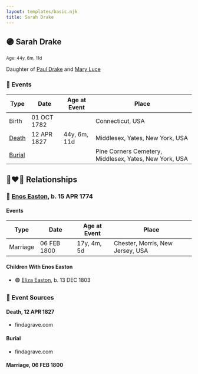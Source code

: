 ```yaml
---
layout: templates/basic.njk
title: Sarah Drake
---
```

## 🟣 Sarah Drake
<small>Age: 44y, 6m, 11d</small>

Daughter of [Paul Drake](/people/3/33760536) and [Mary Luce](/people/1/14325605)

### 📆 Events

Type | Date | Age at Event | Place
------ | ------ | ------ | ------
Birth | 01 OCT 1782 |  | Connecticut, USA
[Death](#event-event-4) | 12 APR 1827 | 44y, 6m, 11d | Middlesex, Yates, New York, USA
[Burial](#event-event-5) |  |  | Pine Corners Cemetery, Middlesex, Yates, New York, USA

## 👩‍❤️‍👨 Relationships

### 🔵 [Enos Easton](/people/9/95960336), b. 15 APR 1774

#### Events

Type | Date | Age at Event | Place
------ | ------ | ------ | ------
Marriage | 06 FEB 1800 | 17y, 4m, 5d | Chester, Morris, New Jersey, USA
#### Children With Enos Easton
* 🟣 [Eliza Easton](/people/2/29447626), b. 13 DEC 1803
### 📰 Event Sources

#### <a id="event-event-4"></a> Death, 12 APR 1827
* findagrave.com

#### <a id="event-event-5"></a> Burial
* findagrave.com

#### <a id="event-family-0-event-0"></a> Marriage, 06 FEB 1800